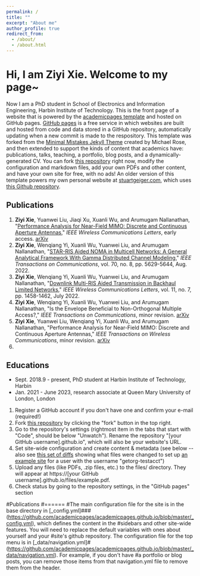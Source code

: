 ```yaml
---
permalink: /
title: ""
excerpt: "About me"
author_profile: true
redirect_from: 
  - /about/
  - /about.html
---
```


Hi, I am Ziyi Xie. Welcome to my page~
=====

Now I am a PhD student in School of Electronics and Information Engineering, Harbin Institute of Technology. 
This is the front page of a website that is powered by the [academicpages template](https://github.com/academicpages/academicpages.github.io) and hosted on GitHub pages. [GitHub pages](https://pages.github.com) is a free service in which websites are built and hosted from code and data stored in a GitHub repository, automatically updating when a new commit is made to the respository. This template was forked from the [Minimal Mistakes Jekyll Theme](https://mmistakes.github.io/minimal-mistakes/) created by Michael Rose, and then extended to support the kinds of content that academics have: publications, talks, teaching, a portfolio, blog posts, and a dynamically-generated CV. You can fork [this repository](https://github.com/academicpages/academicpages.github.io) right now, modify the configuration and markdown files, add your own PDFs and other content, and have your own site for free, with no ads! An older version of this template powers my own personal website at [stuartgeiger.com](http://stuartgeiger.com), which uses [this Github repository](https://github.com/staeiou/staeiou.github.io).

Publications
------

1. **Ziyi Xie**, Yuanwei Liu, Jiaqi Xu, Xuanli Wu, and Arumugam Nallanathan, "[Performance Analysis for Near-Field MIMO: Discrete and Continuous Aperture Antennas](https://ieeexplore.ieee.org/document/10262267)," *IEEE Wireless Communications Letters*, early access. [arXiv](https://arxiv.org/abs/2304.06141)
2. **Ziyi Xie**, Wenqiang Yi, Xuanli Wu, Yuanwei Liu, and Arumugam Nallanathan, "[STAR-RIS Aided NOMA in Multicell Networks: A General Analytical Framework With Gamma Distributed Channel Modeling](https://ieeexplore.ieee.org/document/9808307)," *IEEE Transactions on Communications*, vol. 70, no. 8, pp. 5629-5644, Aug. 2022.
3. **Ziyi Xie**, Wenqiang Yi, Xuanli Wu, Yuanwei Liu, and Arumugam Nallanathan, "[Downlink Multi-RIS Aided Transmission in Backhaul Limited Networks](https://ieeexplore.ieee.org/document/9772614)," *IEEE Wireless Communications Letters*, vol. 11, no. 7, pp. 1458-1462, July 2022.
4. **Ziyi Xie**, Wenqiang Yi, Xuanli Wu, Yuanwei Liu, and Arumugam Nallanathan, "Is the Envelope Beneficial to Non-Orthogonal Multiple Access?," *IEEE Transactions on Communications*, minor revision. [arXiv](https://arxiv.org/abs/2210.13060)
5. **Ziyi Xie**, Yuanwei Liu, Wenqiang Yi, Xuanli Wu, and Arumugam Nallanathan, "Performance Analysis for Near-Field MIMO: Discrete and Continuous Aperture Antennas," *IEEE Transactions on Wireless Communications*, minor revision. [arXiv](https://arxiv.org/abs/2304.06128)
6. 


Educations
------
* Sept. 2018.9 - present, PhD student at Harbin Institute of Technology, Harbin
* Jan. 2021 - June 2023, research associate at Queen Mary University of London, London
1. Register a GitHub account if you don't have one and confirm your e-mail (required!)
1. Fork [this repository](https://github.com/academicpages/academicpages.github.io) by clicking the "fork" button in the top right. 
1. Go to the repository's settings (rightmost item in the tabs that start with "Code", should be below "Unwatch"). Rename the repository "[your GitHub username].github.io", which will also be your website's URL.
1. Set site-wide configuration and create content & metadata (see below -- also see [this set of diffs](http://archive.is/3TPas) showing what files were changed to set up [an example site](https://getorg-testacct.github.io) for a user with the username "getorg-testacct")
1. Upload any files (like PDFs, .zip files, etc.) to the files/ directory. They will appear at https://[your GitHub username].github.io/files/example.pdf.  
1. Check status by going to the repository settings, in the "GitHub pages" section

#Publications
#======
#The main configuration file for the site is in the base directory in [_config.yml]###(https://github.com/academicpages/academicpages.github.io/blob/master/_config.yml), which defines the content in the #sidebars and other site-wide features. You will need to replace the default variables with ones about yourself and your #site's github repository. The configuration file for the top menu is in [_data/navigation.yml]#(https://github.com/academicpages/academicpages.github.io/blob/master/_data/navigation.yml). For example, if you don't have #a portfolio or blog posts, you can remove those items from that navigation.yml file to remove them from the header. 

